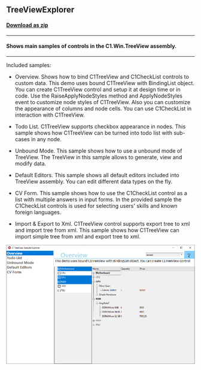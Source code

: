 ## TreeViewExplorer
#### [Download as zip](https://grapecity.github.io/DownGit/#/home?url=https://github.com/GrapeCity/ComponentOne-WinForms-Samples/tree/master/Next\TreeView\CS\TreeViewExplorer)
____
#### Shows main samples of controls in the C1.Win.TreeView assembly.
____
Included samples:

* Overview.
  Shows how to bind C1TreeView and C1CheckList controls to custom data.
  This demo uses bound C1TreeView with BindingList object.
  You can create C1TreeView control and setup it at design time or in code. 
  Use the RaiseApplyNodeStyles method and ApplyNodeStyles event to customize node styles of C1TreeView. 
  Also you can customize the appearance of columns and node cells.
  You can use C1CheckList in interaction with C1TreeView.

* Todo List.
  C1TreeView supports checkbox appearance in nodes.
  This sample shows how C1TreeView can be turned into todo list with sub-cases in any node.

* Unbound Mode.
  This sample shows how to use a unbound mode of TreeView.
  The TreeView in this sample allows to generate, view and modify data.

* Default Editors.
  This sample shows all default editors included into TreeView assembly.
  You can edit different data types on the fly.

* CV Form.
  This sample shows how to use the C1CheckList control as a list with multiple answers in input forms.
  In the provided sample the C1CheckList controls is used for selecting users' skills and known foreign languages.

* Import & Export to Xml.
  C1TreeView control supports export tree to xml and import tree from xml.
  This sample shows how C1TreeView can import simple tree from xml and export tree to xml.

![screenshot](screenshot.png)
